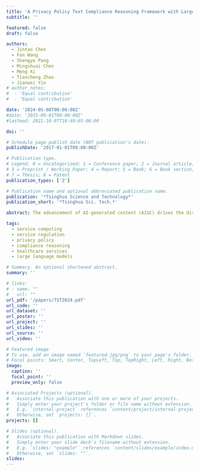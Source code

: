 ```yaml
---
title: 'A Privacy Policy Text Compliance Reasoning Framework with Large Language Models for Healthcare Services'
subtitle: ''

featured: false
draft: false

authors:
  - Jintao Chen
  - Fan Wang
  - Shengye Pang
  - Mingshuai Chen
  - Meng Xi
  - Tiancheng Zhao
  - Jianwei Yin
# author_notes:
#  - 'Equal contribution'
#  - 'Equal contribution'

date: '2024-05-08T00:00:00Z'
#date: '2015-09-01T00:00:00Z'
#lastmod: 2021-10-07T18:49:05-06:00

doi: ''

# Schedule page publish date (NOT publication's date).
publishDate: '2017-01-01T00:00:00Z'

# Publication type.
# Legend: 0 = Uncategorized; 1 = Conference paper; 2 = Journal article;
# 3 = Preprint / Working Paper; 4 = Report; 5 = Book; 6 = Book section;
# 7 = Thesis; 8 = Patent
publication_types: ['2']

# Publication name and optional abbreviated publication name.
publication: '*Tsinghua Science and Technology*'
publication_short: '*Tsinghua Sci. Tech.*'

abstract: The advancement of AI-generated content (AIGC) drives the diversification of healthcare services, resulting in increased private information collection by healthcare service providers. Therefore, compliance with privacy regulations has increasingly become a paramount concern for both regulatory authorities and consumers. Privacy policies are crucial for consumers to understand how their personal information is collected, stored, and processed. In this work, we propose a privacy policy text compliance reasoning framework called FACTOR, which harnesses the power of large language models (LLMs). Since the General Data Protection Regulation (GDPR) has broad applicability, this work selects GDPR Article 13 as regulation requirements. FACTOR segments the privacy policy text using a sliding window strategy and employs LLM-based text entailment to assess compliance for each segment. The framework then applies a rule-based ensemble approach to aggregate the entailment results for all regulation requirements from GDPR. Our experiments on a synthetic corpus of 388 privacy policies demonstrate the effectiveness of FACTOR. Additionally, we analyze 100 randomly selected websites offering healthcare services, revealing that 9 of them lack a privacy policy altogether, while 29 have privacy policy texts that fail to meet the regulation requirements.

tags:
  - service computing
  - service regulation
  - privacy policy
  - compliance reasoning
  - healthcare services
  - large language models

# Summary. An optional shortened abstract.
summary: ''

# links:
# - name: ""
#   url: ""
url_pdf: '/papers/TST2024.pdf'
url_code: ''
url_dataset: ''
url_poster: ''
url_project: ''
url_slides: ''
url_source: ''
url_video: ''

# Featured image
# To use, add an image named `featured.jpg/png` to your page's folder.
# Focal points: Smart, Center, TopLeft, Top, TopRight, Left, Right, BottomLeft, Bottom, BottomRight.
image:
  caption: ''
  focal_point: ''
  preview_only: false

# Associated Projects (optional).
#   Associate this publication with one or more of your projects.
#   Simply enter your project's folder or file name without extension.
#   E.g. `internal-project` references `content/project/internal-project/index.md`.
#   Otherwise, set `projects: []`.
projects: []

# Slides (optional).
#   Associate this publication with Markdown slides.
#   Simply enter your slide deck's filename without extension.
#   E.g. `slides: "example"` references `content/slides/example/index.md`.
#   Otherwise, set `slides: ""`.
slides:
---
```


<!-- {{% callout note %}}
Click the _Cite_ button above to demo the feature to enable visitors to import publication metadata into their reference management software.
{{% /callout %}} -->
